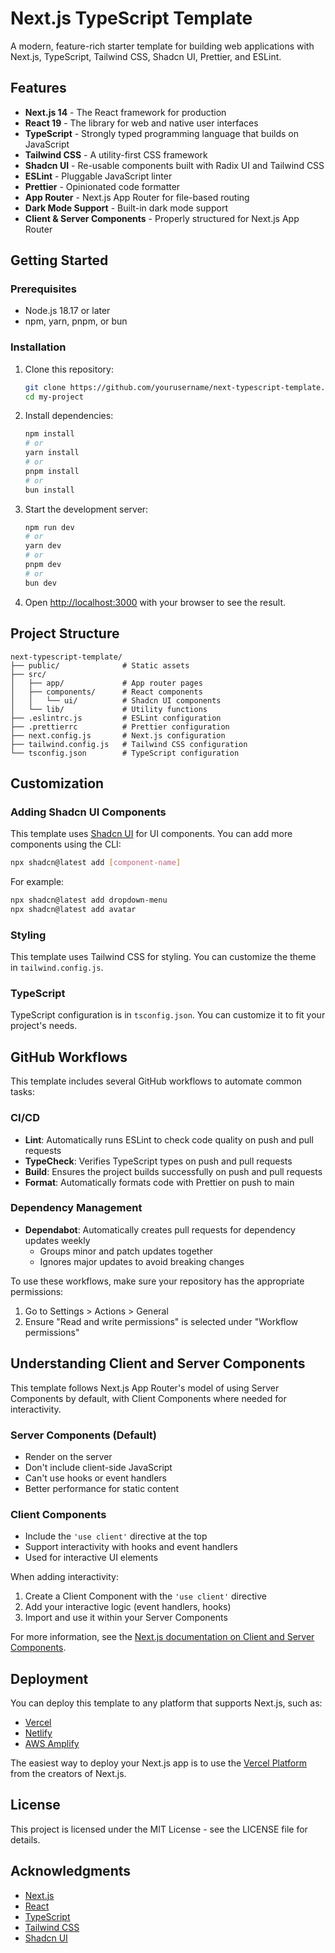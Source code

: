 # Next.js TypeScript Template

A modern, feature-rich starter template for building web applications with Next.js, TypeScript, Tailwind CSS, Shadcn UI, Prettier, and ESLint.

## Features

- **Next.js 14** - The React framework for production
- **React 19** - The library for web and native user interfaces
- **TypeScript** - Strongly typed programming language that builds on JavaScript
- **Tailwind CSS** - A utility-first CSS framework
- **Shadcn UI** - Re-usable components built with Radix UI and Tailwind CSS
- **ESLint** - Pluggable JavaScript linter
- **Prettier** - Opinionated code formatter
- **App Router** - Next.js App Router for file-based routing
- **Dark Mode Support** - Built-in dark mode support
- **Client & Server Components** - Properly structured for Next.js App Router

## Getting Started

### Prerequisites

- Node.js 18.17 or later
- npm, yarn, pnpm, or bun

### Installation

1. Clone this repository:
   ```bash
   git clone https://github.com/yourusername/next-typescript-template.git my-project
   cd my-project
   ```

2. Install dependencies:
   ```bash
   npm install
   # or
   yarn install
   # or
   pnpm install
   # or
   bun install
   ```

3. Start the development server:
   ```bash
   npm run dev
   # or
   yarn dev
   # or
   pnpm dev
   # or
   bun dev
   ```

4. Open [http://localhost:3000](http://localhost:3000) with your browser to see the result.

## Project Structure

```
next-typescript-template/
├── public/              # Static assets
├── src/
│   ├── app/             # App router pages
│   ├── components/      # React components
│   │   └── ui/          # Shadcn UI components
│   └── lib/             # Utility functions
├── .eslintrc.js         # ESLint configuration
├── .prettierrc          # Prettier configuration
├── next.config.js       # Next.js configuration
├── tailwind.config.js   # Tailwind CSS configuration
└── tsconfig.json        # TypeScript configuration
```

## Customization

### Adding Shadcn UI Components

This template uses [Shadcn UI](https://ui.shadcn.com/) for UI components. You can add more components using the CLI:

```bash
npx shadcn@latest add [component-name]
```

For example:

```bash
npx shadcn@latest add dropdown-menu
npx shadcn@latest add avatar
```

### Styling

This template uses Tailwind CSS for styling. You can customize the theme in `tailwind.config.js`.

### TypeScript

TypeScript configuration is in `tsconfig.json`. You can customize it to fit your project's needs.

## GitHub Workflows

This template includes several GitHub workflows to automate common tasks:

### CI/CD

- **Lint**: Automatically runs ESLint to check code quality on push and pull requests
- **TypeCheck**: Verifies TypeScript types on push and pull requests
- **Build**: Ensures the project builds successfully on push and pull requests
- **Format**: Automatically formats code with Prettier on push to main

### Dependency Management

- **Dependabot**: Automatically creates pull requests for dependency updates weekly
  - Groups minor and patch updates together
  - Ignores major updates to avoid breaking changes

To use these workflows, make sure your repository has the appropriate permissions:
1. Go to Settings > Actions > General
2. Ensure "Read and write permissions" is selected under "Workflow permissions"

## Understanding Client and Server Components

This template follows Next.js App Router's model of using Server Components by default, with Client Components where needed for interactivity.

### Server Components (Default)
- Render on the server
- Don't include client-side JavaScript
- Can't use hooks or event handlers
- Better performance for static content

### Client Components
- Include the `'use client'` directive at the top
- Support interactivity with hooks and event handlers
- Used for interactive UI elements

When adding interactivity:
1. Create a Client Component with the `'use client'` directive
2. Add your interactive logic (event handlers, hooks)
3. Import and use it within your Server Components

For more information, see the [Next.js documentation on Client and Server Components](https://nextjs.org/docs/app/building-your-application/rendering/client-components).

## Deployment

You can deploy this template to any platform that supports Next.js, such as:

- [Vercel](https://vercel.com/)
- [Netlify](https://www.netlify.com/)
- [AWS Amplify](https://aws.amazon.com/amplify/)

The easiest way to deploy your Next.js app is to use the [Vercel Platform](https://vercel.com/new) from the creators of Next.js.

## License

This project is licensed under the MIT License - see the LICENSE file for details.

## Acknowledgments

- [Next.js](https://nextjs.org/)
- [React](https://reactjs.org/)
- [TypeScript](https://www.typescriptlang.org/)
- [Tailwind CSS](https://tailwindcss.com/)
- [Shadcn UI](https://ui.shadcn.com/)
